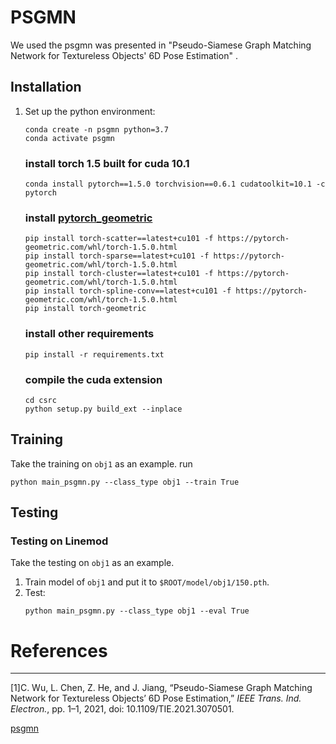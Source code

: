 # PSGMN


We used the psgmn was presented in "Pseudo-Siamese Graph Matching Network for Textureless Objects' 6D Pose Estimation" .

## Installation

1. Set up the python environment:
    ```
    conda create -n psgmn python=3.7
    conda activate psgmn
    ```
    ### install torch 1.5 built for cuda 10.1
    ```
    conda install pytorch==1.5.0 torchvision==0.6.1 cudatoolkit=10.1 -c pytorch
    ```
    ### install [pytorch_geometric](https://pytorch-geometric.readthedocs.io/en/latest/notes/installation.html)
    ```
    pip install torch-scatter==latest+cu101 -f https://pytorch-geometric.com/whl/torch-1.5.0.html
    pip install torch-sparse==latest+cu101 -f https://pytorch-geometric.com/whl/torch-1.5.0.html
    pip install torch-cluster==latest+cu101 -f https://pytorch-geometric.com/whl/torch-1.5.0.html
    pip install torch-spline-conv==latest+cu101 -f https://pytorch-geometric.com/whl/torch-1.5.0.html
    pip install torch-geometric
    ```
    ### install other requirements
    ```
    pip install -r requirements.txt
    ```
    ### compile the cuda extension
    ```
    cd csrc
    python setup.py build_ext --inplace 
    ```
## Training
Take the training on `obj1` as an example.
   run

   ```
   python main_psgmn.py --class_type obj1 --train True
   ```
## Testing

### Testing on Linemod

Take the testing on `obj1` as an example.


1. Train model of `obj1` and put it to `$ROOT/model/obj1/150.pth`.
2. Test:
    ```
    python main_psgmn.py --class_type obj1 --eval True
    ```

# References

------

[1]C. Wu, L. Chen, Z. He, and J. Jiang, “Pseudo-Siamese Graph Matching Network for Textureless Objects’ 6D Pose Estimation,” *IEEE Trans. Ind. Electron.*, pp. 1–1, 2021, doi: 10.1109/TIE.2021.3070501.

[psgmn](https://github.com/Ray0089/PSGMN)
